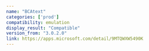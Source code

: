 ```yaml
---
name: "BCAtext"
categories: ['prod']
compatibility: emulation
display_result: "Compatible"
version_from: "3.0.2.0"
link: https://apps.microsoft.com/detail/9MTQWXW5490K
---
```


